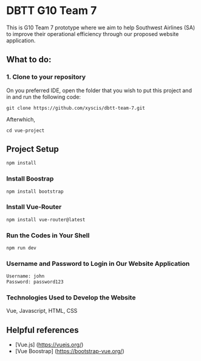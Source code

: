 # DBTT G10 Team 7

This is G10 Team 7 prototype where we aim to help Southwest Airlines (SA) to improve their operational efficiency through our proposed website application.

## What to do:

### 1. Clone to your repository
On you preferred IDE, open the folder that you wish to put this project and in and run the following code:
```
git clone https://github.com/xyscis/dbtt-team-7.git
```

Afterwhich, 
```
cd vue-project
```

## Project Setup

```sh
npm install
```

### Install Boostrap
```sh
npm install bootstrap
```

### Install Vue-Router
```sh
npm install vue-router@latest
```

### Run the Codes in Your Shell
```sh
npm run dev
```

### Username and Password to Login in Our Website Application
```sh
Username: john
Password: password123
```

### Technologies Used to Develop the Website
Vue, Javascript, HTML, CSS

## Helpful references
- [Vue.js] (https://vuejs.org/)
- [Vue Boostrap] (https://bootstrap-vue.org/)



